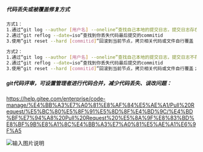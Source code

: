 ##### 代码丢失或被覆盖修复方式

```bash
方式1：
1.通过“git log --author [用户名] --oneline”查找自己本地的提交日志，提交日志存在，则代码已被覆盖
2.通过“git reflog --date=iso”查找到你丢失代码最后提交的commitid
3.使用“git reset --hard [commitid]”回滚到当前节点，拷贝相关代码或文件自行覆盖

方式2：
1.通过“git log --author [用户名] --oneline”查找自己本地的提交日志，提交日志不存在，则代码已被回滚
2.通过“git reflog --date=iso”查找到你丢失代码最后提交的commitid
3.使用“git reset --hard [commitid]”回滚到当前节点，拷贝相关代码或文件自行覆盖；或者使用“git cherry-pick [commitid]”进行代码合并。
```

##### git代码评审，可设置管理者进行代码合并，减少代码丢失、误改问题：
https://help.gitee.com/enterprise/code-manage/%E4%BB%A3%E7%A0%81%E8%AF%84%E5%AE%A1/Pull%20Request/%E5%BC%80%E5%8F%91%E5%8D%8F%E4%BD%9C/%E4%BD%BF%E7%94%A8%20Pull%20Request%20%E5%8A%9F%E8%83%BD%E8%BF%9B%E8%A1%8C%E4%BB%A3%E7%A0%81%E5%AE%A1%E6%9F%A5

![输入图片说明](https://cdn.jsdelivr.net/gh/MrCodeFront/assets/md/3BnmhfquvEUe2kr.webp)
